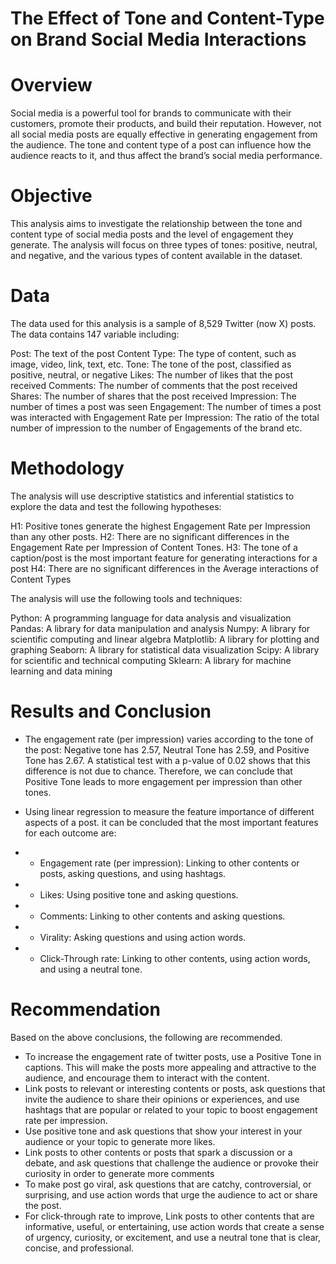 # The Effect of Tone and Content-Type on Brand Social Media Interactions
# Overview
Social media is a powerful tool for brands to communicate with their customers, promote their products, and build their reputation. However, not all social media posts are equally effective in generating engagement from the audience. The tone and content type of a post can influence how the audience reacts to it, and thus affect the brand’s social media performance.

# Objective
This analysis aims to investigate the relationship between the tone and content type of social media posts and the level of engagement they generate. The analysis will focus on three types of tones: positive, neutral, and negative, and the various types of content available in the dataset.

# Data
The data used for this analysis is a sample of 8,529 Twitter (now X) posts. The data contains 147 variable including:


Post: The text of the post
Content Type: The type of content, such as image, video, link, text, etc.
Tone: The tone of the post, classified as positive, neutral, or negative
Likes: The number of likes that the post received
Comments: The number of comments that the post received
Shares: The number of shares that the post received
Impression: The number of times a post was seen
Engagement: The number of times a post was interacted with
Engagement Rate per Impression: The ratio of the total number of impression to the number of Engagements of the brand etc.
# Methodology
The analysis will use descriptive statistics and inferential statistics to explore the data and test the following hypotheses:

H1: Positive tones generate the highest Engagement Rate per Impression than any other posts.
H2: There are no significant differences in the Engagement Rate per Impression of Content Tones.
H3: The tone of a caption/post is the most important feature for generating interactions for a post
H4: There are no significant differences in the Average interactions of Content Types

The analysis will use the following tools and techniques:

Python: A programming language for data analysis and visualization
Pandas: A library for data manipulation and analysis
Numpy: A library for scientific computing and linear algebra
Matplotlib: A library for plotting and graphing
Seaborn: A library for statistical data visualization
Scipy: A library for scientific and technical computing
Sklearn: A library for machine learning and data mining

# Results and Conclusion
- The engagement rate (per impression) varies according to the tone of the post: Negative tone has 2.57, Neutral Tone has 2.59, and Positive Tone has 2.67. A statistical test with a p-value of 0.02 shows that this difference is not due to chance. Therefore, we can conclude that Positive Tone leads to more engagement per impression than other tones.

- Using linear regression to measure the feature importance of different aspects of a post. it can be concluded that the most important features for each outcome are:

 - - Engagement rate (per impression): Linking to other contents or posts, asking questions, and using hashtags.
 - - Likes: Using positive tone and asking questions.
 - - Comments: Linking to other contents and asking questions.
 - - Virality: Asking questions and using action words.
 - - Click-Through rate: Linking to other contents, using action words, and using a neutral tone.

# Recommendation

Based on the above conclusions, the following are recommended.
- To increase the engagement rate of twitter posts, use a Positive Tone in captions. This will make the posts more appealing and attractive to the audience, and encourage them to interact with the content.
- Link posts to relevant or interesting contents or posts, ask questions that invite the audience to share their opinions or experiences, and use hashtags that are popular or related to your topic to boost engagement rate per impression. 
- Use positive tone and ask questions that show your interest in your audience or your topic to generate more likes. 
- Link posts to other contents or posts that spark a discussion or a debate, and ask questions that challenge the audience or provoke their curiosity in order to generate more comments
- To make post go viral, ask questions that are catchy, controversial, or surprising, and use action words that urge the audience to act or share the post.
- For click-through rate to improve, Link posts to other contents that are informative, useful, or entertaining, use action words that create a sense of urgency, curiosity, or excitement, and use a neutral tone that is clear, concise, and professional.
